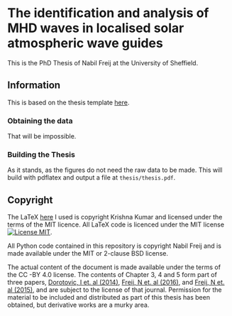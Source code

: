 The identification and analysis of MHD waves in localised solar atmospheric wave guides
=======================================================================

This is the PhD Thesis of Nabil Freij at the University of Sheffield.

Information
---------------

This is based on the thesis template [here](https://github.com/kks32/phd-thesis-template).

### Obtaining the data

That will be impossible.

### Building the Thesis

As it stands, as the figures do not need the raw data to be made. This will build with pdflatex and output a file at `thesis/thesis.pdf`.

Copyright
---------

The LaTeX [here](https://github.com/kks32/phd-thesis-template) I used is copyright Krishna Kumar and licensed under the terms of the MIT licence. All LaTeX code is licenced under the MIT license [![License MIT](http://img.shields.io/badge/license-MIT-brightgreen.svg)](license.md).

All Python code contained in this repository is copyright Nabil Freij and is made available under the MIT or 2-clause BSD license.

The actual content of the document is made available under the terms of the CC -BY 4.0 license. The contents of Chapter 3, 4 and 5 form part of three papers, [Dorotovic, I et. al (2014)](http://dx.doi.org/10.1051/0004-6361/201220542), [Freij, N et. al (2016)](http://dx.doi.org/10.3847/0004-637X/817/1/44), and [Freij, N et. al (2015)](http://dx.doi.org/10.1088/0004-637X/791/1/61), and are subject to the license of that journal. Permission for the material to be included and distributed as part of this thesis has been obtained, but derivative works are a murky area.